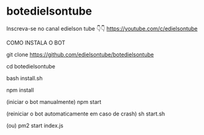 # botedielsontube

Inscreva-se no canal edielson tube 👇👇 https://youtube.com/c/edielsontube

COMO INSTALA O BOT

git clone https://github.com/edielsontube/botedielsontube

cd botedielsontube

bash install.sh

npm install

(iniciar o bot manualmente) npm start

(reiniciar o bot automaticamente em caso de crash) sh start.sh

(ou) pm2 start index.js
